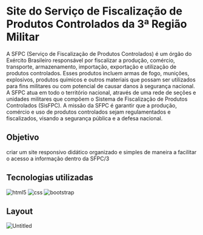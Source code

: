 # Site do Serviço de Fiscalização de Produtos Controlados da 3ª Região Militar

A SFPC (Serviço de Fiscalização de Produtos Controlados) é um órgão do Exército Brasileiro responsável por fiscalizar a produção, comércio, transporte, armazenamento, importação, exportação e utilização de produtos controlados. Esses produtos incluem armas de fogo, munições, explosivos, produtos químicos e outros materiais que possam ser utilizados para fins militares ou com potencial de causar danos à segurança nacional. 
A SFPC atua em todo o território nacional, através de uma rede de seções e unidades militares que compõem o Sistema de Fiscalização de Produtos Controlados (SisFPC). A missão da SFPC é garantir que a produção, comércio e uso de produtos controlados sejam regulamentados e fiscalizados, visando a segurança pública e a defesa nacional. 

## Objetivo
criar um site responsivo didático organizado e simples de maneira a facilitar o acesso a informação dentro da SFPC/3

## Tecnologias utilizadas
![html5](https://img.shields.io/badge/HTML5-E34F26?style=for-the-badge&logo=html5&logoColor=white)
![css](https://img.shields.io/badge/CSS3-1572B6?style=for-the-badge&logo=css3&logoColor=white)
![bootstrap](https://img.shields.io/badge/Bootstrap-563D7C?style=for-the-badge&logo=bootstrap&logoColor=white)


## Layout
![Untitled](https://github.com/user-attachments/assets/8859add8-37d4-418d-9dc4-7599d1445998)

